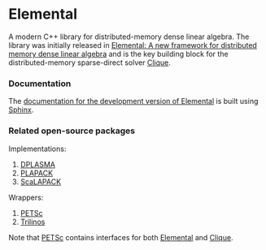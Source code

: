# Elemental

A modern C++ library for distributed-memory dense linear algebra.
The library was initially released in
[Elemental: A new framework for distributed memory dense linear algebra](https://dl.acm.org/citation.cfm?doid=2427023.2427030) 
and is the key building block for the distributed-memory sparse-direct solver 
[Clique](http://www.github.com/poulson/Clique.git).

### Documentation

The [documentation for the development version of Elemental](http://poulson.github.com/Elemental) is built using [Sphinx](http://sphinx.pocoo.org).

### Related open-source packages

Implementations:

1. [DPLASMA](http://icl.eecs.utk.edu/dplasma/)
2. [PLAPACK](http://www.cs.utexas.edu/~plapack)
3. [ScaLAPACK](http://www.netlib.org/scalapack)

Wrappers:

1. [PETSc](https://www.mcs.anl.gov/petsc/)
2. [Trilinos](http://trilinos.sandia.gov)

Note that [PETSc](https://www.mcs.anl.gov/petsc/) contains interfaces for both 
[Elemental](http://github.com/poulson/Elemental.git) and
[Clique](http://github.com/poulson/Clique.git).
